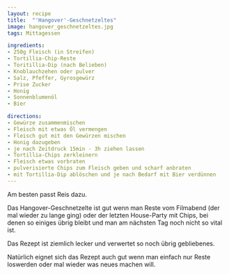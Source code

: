 ```yaml
---
layout: recipe
title:  "'Hangover'-Geschnetzeltes"
image: hangover_geschnetzeltes.jpg
tags: Mittagessen

ingredients:
- 250g Fleisch (in Streifen)
- Tortillia-Chip-Reste
- Toritillia-Dip (nach Belieben)
- Knoblauchzehen oder pulver
- Salz, Pfeffer, Gyrosgewürz
- Prise Zucker
- Honig
- Sonnenblumenöl
- Bier

directions:
- Gewürze zusammenmischen
- Fleisch mit etwas Öl vermengen
- Fleisch gut mit den Gewürzen mischen
- Honig dazugeben
- je nach Zeitdruck 15min - 3h ziehen lassen
- Tortillia-Chips zerkleinern
- Fleisch etwas vorbraten
- pulverisierte Chips zum Fleisch geben und scharf anbraten
- mit Tortillia-Dip ablöschen und je nach Bedarf mit Bier verdünnen
---
```


Am besten passt Reis dazu.

Das Hangover-Geschnetzelte ist gut wenn man Reste vom Filmabend (der mal
wieder zu lange ging) oder der letzten House-Party mit Chips, bei denen
so einiges übrig bleibt und man am nächsten Tag noch nicht so vital ist.

Das Rezept ist ziemlich lecker und verwertet so noch übrig gebliebenes.

Natürlich eignet sich das Rezept auch gut wenn man einfach nur Reste
loswerden oder mal wieder was neues machen will.


